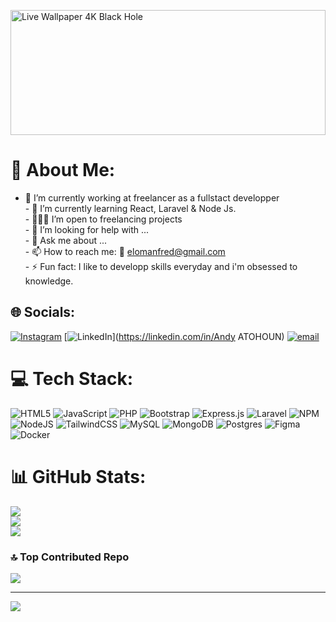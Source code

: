 <p>
  <img src="https://github.com/user-attachments/assets/7f5257a3-ff63-4cee-ba79-031e6e3b0130" 
       alt="Live Wallpaper 4K Black Hole"
       width="100%"
       height="200"
       style="object-fit: cover;" />
</p>

# 💫 About Me:
- 🔭 I’m currently working at freelancer as a fullstact developper<br>- 🌱 I’m currently learning React, Laravel & Node Js.<br>- 👨🏿‍💻 I’m open to freelancing projects<br>- 🤔 I’m looking for help with ...<br>- 💬 Ask me about ...<br>- 📫 How to reach me:  📩 elomanfred@gmail.com<br>- ⚡ Fun fact: I like to developp skills everyday and i'm obsessed to knowledge.


## 🌐 Socials:
[![Instagram](https://img.shields.io/badge/Instagram-%23E4405F.svg?logo=Instagram&logoColor=white)](https://instagram.com/And__y) [![LinkedIn](https://img.shields.io/badge/LinkedIn-%230077B5.svg?logo=linkedin&logoColor=white)](https://linkedin.com/in/Andy ATOHOUN) [![email](https://img.shields.io/badge/Email-D14836?logo=gmail&logoColor=white)](mailto:elomanfred@gmail.com) 

# 💻 Tech Stack:
![HTML5](https://img.shields.io/badge/html5-%23E34F26.svg?style=for-the-badge&logo=html5&logoColor=white) ![JavaScript](https://img.shields.io/badge/javascript-%23323330.svg?style=for-the-badge&logo=javascript&logoColor=%23F7DF1E) ![PHP](https://img.shields.io/badge/php-%23777BB4.svg?style=for-the-badge&logo=php&logoColor=white) ![Bootstrap](https://img.shields.io/badge/bootstrap-%238511FA.svg?style=for-the-badge&logo=bootstrap&logoColor=white) ![Express.js](https://img.shields.io/badge/express.js-%23404d59.svg?style=for-the-badge&logo=express&logoColor=%2361DAFB) ![Laravel](https://img.shields.io/badge/laravel-%23FF2D20.svg?style=for-the-badge&logo=laravel&logoColor=white) ![NPM](https://img.shields.io/badge/NPM-%23CB3837.svg?style=for-the-badge&logo=npm&logoColor=white) ![NodeJS](https://img.shields.io/badge/node.js-6DA55F?style=for-the-badge&logo=node.js&logoColor=white) ![TailwindCSS](https://img.shields.io/badge/tailwindcss-%2338B2AC.svg?style=for-the-badge&logo=tailwind-css&logoColor=white) ![MySQL](https://img.shields.io/badge/mysql-4479A1.svg?style=for-the-badge&logo=mysql&logoColor=white) ![MongoDB](https://img.shields.io/badge/MongoDB-%234ea94b.svg?style=for-the-badge&logo=mongodb&logoColor=white) ![Postgres](https://img.shields.io/badge/postgres-%23316192.svg?style=for-the-badge&logo=postgresql&logoColor=white) ![Figma](https://img.shields.io/badge/figma-%23F24E1E.svg?style=for-the-badge&logo=figma&logoColor=white) ![Docker](https://img.shields.io/badge/docker-%230db7ed.svg?style=for-the-badge&logo=docker&logoColor=white)
# 📊 GitHub Stats:
![](https://github-readme-stats.vercel.app/api?username=e-mandy&theme=dark&hide_border=false&include_all_commits=true&count_private=true)<br/>
![](https://nirzak-streak-stats.vercel.app/?user=e-mandy&theme=dark&hide_border=false)<br/>
![](https://github-readme-stats.vercel.app/api/top-langs/?username=e-mandy&theme=dark&hide_border=false&include_all_commits=true&count_private=true&layout=compact)

### 🔝 Top Contributed Repo
![](https://github-contributor-stats.vercel.app/api?username=e-mandy&limit=5&theme=dark&combine_all_yearly_contributions=true)

---
[![](https://visitcount.itsvg.in/api?id=e-mandy&icon=2&color=0)](https://visitcount.itsvg.in)

<!-- Proudly created with GPRM ( https://gprm.itsvg.in ) -->

